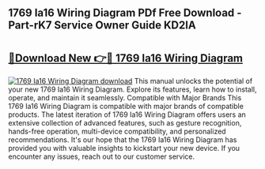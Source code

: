 ## 1769 Ia16 Wiring Diagram PDf Free Download - Part-rK7 Service Owner Guide KD2lA

# <h2><a href="http://dfnmif.blite.top/?on=1769+Ia16+Wiring+Diagram">🔗Download New 👉🔴 1769 Ia16 Wiring Diagram</a></h2>

[![1769 Ia16 Wiring Diagram download](https://i.imgur.com/lujVjoI.png)](http://dfnmif.blite.top/?on=1769+Ia16+Wiring+Diagram)
This manual unlocks the potential of your new 1769 Ia16 Wiring Diagram. Explore its features, learn how to install, operate, and maintain it seamlessly. Compatible with Major Brands This 1769 Ia16 Wiring Diagram is compatible with major brands of compatible products. The latest iteration of 1769 Ia16 Wiring Diagram offers users an extensive collection of advanced features, such as gesture recognition, hands-free operation, multi-device compatibility, and personalized recommendations. It's our hope that the 1769 Ia16 Wiring Diagram has provided you with valuable insights to kickstart your new device. If you encounter any issues, reach out to our customer service.
